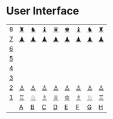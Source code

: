 
# User Interface

<link href="checkers.css" rel="stylesheet"></link>

<table id="chess_board" cellpadding="0" cellspacing="0">
<tr>
    <td>8</td>
    <td id="A8"><a href="#" class="rook black">&#9820;</a></td>
    <td id="B8"><a href="#" class="night black">&#9822;</a></td>
    <td id="C8"><a href="#" class="bishop black">&#9821;</a></td>
    <td id="D8"><a href="#" class="king black">&#9819;</a></td>
    <td id="E8"><a href="#" class="queen black">&#9818;</a></td>
    <td id="F8"><a href="#" class="bishop black">&#9821;</a></td>
    <td id="G8"><a href="#" class="night black">&#9822;</a></td>
    <td id="H8"><a href="#" class="rook black">&#9820;</a></td>
</tr>
<tr>
    <td><a href="#">7</a></td>
    <td id="A7"><a href="#" class="pawn black">&#9823;</a></td>
    <td id="B7"><a href="#" class="pawn black">&#9823;</a></td>
    <td id="C7"><a href="#" class="pawn black">&#9823;</a></td>
    <td id="D7"><a href="#" class="pawn black">&#9823;</a></td>
    <td id="E7"><a href="#" class="pawn black">&#9823;</a></td>
    <td id="F7"><a href="#" class="pawn black">&#9823;</a></td>
    <td id="G7"><a href="#" class="pawn black">&#9823;</a></td>
    <td id="H7"><a href="#" class="pawn black">&#9823;</a></td>
</tr>
<tr>
    <td><a href="#">6</a></td>
    <td id="A6"></td>
    <td id="B6"></td>
    <td id="C6"></td>
    <td id="D6"></td>
    <td id="E6"></td>
    <td id="F6"></td>
    <td id="G6"></td>
    <td id="H6"></td>
</tr>
<tr>
    <td><a href="#">5</a></td>
    <td id="A5"></td>
    <td id="B5"></td>
    <td id="C5"></td>
    <td id="D5"></td>
    <td id="E5"></td>
    <td id="F5"></td>
    <td id="G5"></td>
    <td id="H5"></td>
</tr>
<tr>
    <td><a href="#">4</a></td>
    <td id="A4"></td>
    <td id="B4"></td>
    <td id="C4"></td>
    <td id="D4"></td>
    <td id="E4"></td>
    <td id="F4"></td>
    <td id="G4"></td>
    <td id="H4"></td>
</tr>
<tr>
    <td><a href="#">3</a></td>
    <td id="A3"></td>
    <td id="B3"></td>
    <td id="C3"></td>
    <td id="D3"></td>
    <td id="E3"></td>
    <td id="F3"></td>
    <td id="G3"></td>
    <td id="H3"></td>
</tr>
<tr>
    <td><a href="#">2</a></td>
    <td id="A2"><a href="#" class="pawn white">&#9817;</a></td>
    <td id="B2"><a href="#" class="pawn white">&#9817;</a></td>
    <td id="C2"><a href="#" class="pawn white">&#9817;</a></td>
    <td id="D2"><a href="#" class="pawn white">&#9817;</a></td>
    <td id="E2"><a href="#" class="pawn white">&#9817;</a></td>
    <td id="F2"><a href="#" class="pawn white">&#9817;</a></td>
    <td id="G2"><a href="#" class="pawn white">&#9817;</a></td>
    <td id="H2"><a href="#" class="pawn white">&#9817;</a></td>
</tr>
<tr>
    <td><a href="#">1</a></td>
    <td id="A1"><a href="#" class="rook white">&#9814;</a></td>
    <td id="B1"><a href="#" class="night white">&#9816;</a></td>
    <td id="C1"><a href="#" class="bishop white">&#9815;</a></td>
    <td id="D1"><a href="#" class="king white">&#9813;</a></td>
    <td id="E1"><a href="#" class="wife white">&#9812;</a></td>
    <td id="F1"><a href="#" class="bishop white">&#9815;</a></td>
    <td id="G1"><a href="#" class="night white">&#9816;</a></td>
    <td id="H1"><a href="#" class="rook white">&#9814;</a></td>
</tr>
<tr>
    <td></td>
    <td><a href="#">A</a></td>
    <td><a href="#">B</a></td>
    <td><a href="#">C</a></td>
    <td><a href="#">D</a></td>
    <td><a href="#">E</a></td>
    <td><a href="#">F</a></td>
    <td><a href="#">G</a></td>
    <td><a href="#">H</a></td>
</tr>

